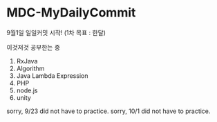 # MDC-MyDailyCommit

9월1일 일일커밋 시작! (1차 목표 : 한달)

이것저것 공부한는 중


1. RxJava
2. Algorithm
3. Java Lambda Expression
4. PHP
5. node.js
6. unity

sorry, 9/23 did not have to practice.
sorry, 10/1 did not have to practice.
